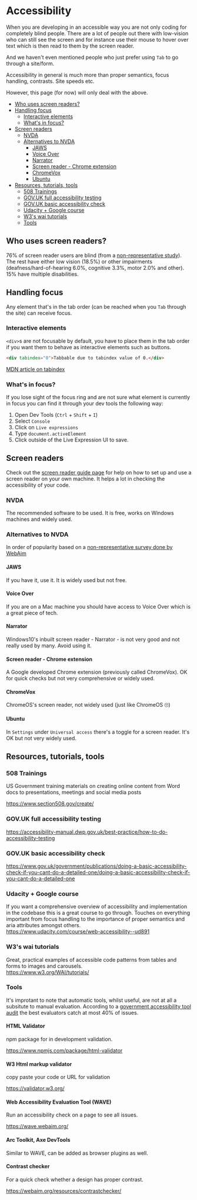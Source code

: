 # Accessibility <!-- omit in toc -->

When you are developing in an accessible way you are not only coding for completely blind people. There are a lot of people out there with low-vision who can still see the screen and for instance use their mouse to hover over text which is then read to them by the screen reader.

And we haven't even mentioned people who just prefer using `Tab` to go through a site/form.

Accessibility in general is much more than proper semantics, focus handling, contrasts.
Site speeds etc.

However, this page (for now) will only deal with the above.

- [Who uses screen readers?](#who-uses-screen-readers)
- [Handling focus](#handling-focus)
  - [Interactive elements](#interactive-elements)
  - [What's in focus?](#whats-in-focus)
- [Screen readers](#screen-readers)
  - [NVDA](#nvda)
  - [Alternatives to NVDA](#alternatives-to-nvda)
    - [JAWS](#jaws)
    - [Voice Over](#voice-over)
    - [Narrator](#narrator)
    - [Screen reader - Chrome extension](#screen-reader---chrome-extension)
    - [ChromeVox](#chromevox)
    - [Ubuntu](#ubuntu)
- [Resources, tutorials, tools](#resources-tutorials-tools)
  - [508 Trainings](#508-trainings)
  - [GOV.UK full accessibility testing](#govuk-full-accessibility-testing)
  - [GOV.UK basic accessibility check](#govuk-basic-accessibility-check)
  - [Udacity + Google course](#udacity--google-course)
  - [W3's wai tutorials](#w3s-wai-tutorials)
  - [Tools](#tools)

## Who uses screen readers?

76% of screen reader users are blind (from a [non-representative study](https://webaim.org/projects/screenreadersurvey8/#disability)). The rest have either low vision (18.5%) or other impairments (deafness/hard-of-hearing 6.0%, cognitive 3.3%, motor 2.0% and other). 15% have multiple disabilities.

## Handling focus

Any element that's in the tab order (can be reached when you `Tab` through the site) can receive focus.

### Interactive elements

`<div>`s are not focusable by default, you have to place them in the tab order if you want them to behave as interactive elements such as buttons.

```html
<div tabindex="0">Tabbable due to tabindex value of 0.</div>
```

[MDN article on tabindex](https://developer.mozilla.org/en-US/docs/Web/HTML/Global_attributes/tabindex)

### What's in focus?

If you lose sight of the focus ring and are not sure what element is currently in focus you can find it through your dev tools the following way:

1. Open Dev Tools (`Ctrl` + `Shift` + `I`)
2. Select `Console`
3. Click on `Live expressions`
4. Type `document.activeElement`
5. Click outside of the Live Expression UI to save.

## Screen readers

Check out the [screen reader guide page](/nvda.md) for help on how to set up and use a screen reader on your own machine. It helps a lot in checking the accessibility of your code.

### NVDA

The recommended software to be used. It is free, works on Windows machines and widely used.

### Alternatives to NVDA

In order of popularity based on a [non-representative survey done by WebAim](https://webaim.org/projects/screenreadersurvey8/)

#### JAWS

If you have it, use it. It is widely used but not free.

#### Voice Over

If you are on a Mac machine you should have access to Voice Over which is a great piece of tech.

#### Narrator

Windows10's inbuilt screen reader - Narrator - is not very good and not really used by many. Avoid using it.

#### Screen reader - Chrome extension

A Google developed Chrome extension (previously called ChromeVox). OK for quick checks but not very comprehensive or widely used.

#### ChromeVox

ChromeOS's screen reader, not widely used (just like ChromeOS 🙄)

#### Ubuntu

In `Settings` under `Universal access` there's a toggle for a screen reader. It's OK but not very widely used.

## Resources, tutorials, tools

### 508 Trainings

US Government training materials on creating online content from Word docs to presentations, meetings and social media posts

https://www.section508.gov/create/

### GOV.UK full accessibility testing

https://accessibility-manual.dwp.gov.uk/best-practice/how-to-do-accessibility-testing

### GOV.UK basic accessibility check

https://www.gov.uk/government/publications/doing-a-basic-accessibility-check-if-you-cant-do-a-detailed-one/doing-a-basic-accessibility-check-if-you-cant-do-a-detailed-one

### Udacity + Google course

If you want a comprehensive overview of accessibility and implementation in the codebase this is a great course to go through. Touches on everything important from focus handling to the importance of proper semantics and aria attributes amongst others.\
https://www.udacity.com/course/web-accessibility--ud891

### W3's wai tutorials

Great, practical examples of accessible code patterns from tables and forms to images and carousels.\
https://www.w3.org/WAI/tutorials/

### Tools

It's improtant to note that automatic tools, whilst useful, are not at all a subsitute to manual evaluation. According to a [government accessibility tool audit](https://alphagov.github.io/accessibility-tool-audit/) the best evaluators catch at most 40% of issues.

#### HTML Validator <!-- omit in toc -->

npm package for in development validation.

https://www.npmjs.com/package/html-validator

#### W3 Html markup validator<!-- omit in toc -->

copy paste your code or URL for validation

https://validator.w3.org/

#### Web Accessibility Evaluation Tool (WAVE)<!-- omit in toc -->

Run an accessibility check on a page to see all issues.

https://wave.webaim.org/

#### Arc Toolkit, Axe DevTools<!-- omit in toc -->

Similar to WAVE, can be added as browser plugins as well.

#### Contrast checker<!-- omit in toc -->

For a quick check whether a design has proper contrast.

https://webaim.org/resources/contrastchecker/
